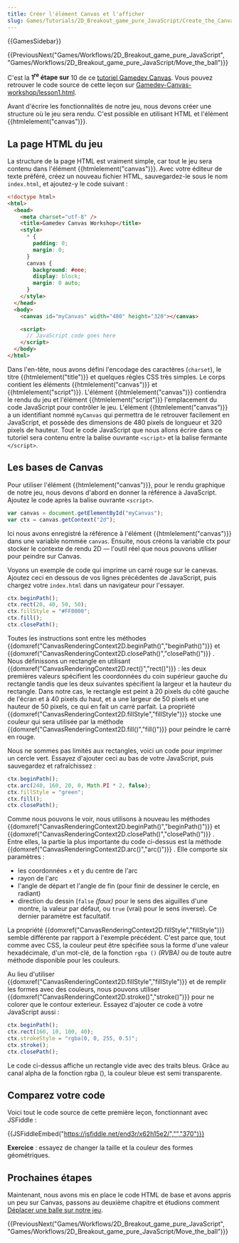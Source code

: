 ```yaml
---
title: Créer l'élément Canvas et l'afficher
slug: Games/Tutorials/2D_Breakout_game_pure_JavaScript/Create_the_Canvas_and_draw_on_it
---
```


{{GamesSidebar}}

{{PreviousNext("Games/Workflows/2D_Breakout_game_pure_JavaScript", "Games/Workflows/2D_Breakout_game_pure_JavaScript/Move_the_ball")}}

C'est la **1<sup>re</sup> étape sur** 10 de ce [tutoriel Gamedev Canvas](/fr/docs/Games/Workflows/2D_Breakout_game_pure_JavaScript). Vous pouvez retrouver le code source de cette leçon sur [Gamedev-Canvas-workshop/lesson1.html](https://github.com/end3r/Gamedev-Canvas-workshop/blob/gh-pages/lesson01.html).

Avant d'écrire les fonctionnalités de notre jeu, nous devons créer une structure où le jeu sera rendu. C'est possible en utilisant HTML et l'élément {{htmlelement("canvas")}}.

## La page HTML du jeu

La structure de la page HTML est vraiment simple, car tout le jeu sera contenu dans l'élément {{htmlelement("canvas")}}. Avec votre éditeur de texte préféré, créez un nouveau fichier HTML, sauvegardez-le sous le nom `index.html`, et ajoutez-y le code suivant :

```html
<!doctype html>
<html>
  <head>
    <meta charset="utf-8" />
    <title>Gamedev Canvas Workshop</title>
    <style>
      * {
        padding: 0;
        margin: 0;
      }
      canvas {
        background: #eee;
        display: block;
        margin: 0 auto;
      }
    </style>
  </head>
  <body>
    <canvas id="myCanvas" width="480" height="320"></canvas>

    <script>
      // JavaScript code goes here
    </script>
  </body>
</html>
```

Dans l'en-tête, nous avons défini l'encodage des caractères (`charset`), le titre {{htmlelement("title")}} et quelques règles CSS très simples. Le corps contient les éléments {{htmlelement("canvas")}} et {{htmlelement("script")}}. L'élément {{htmlelement("canvas")}} contiendra le rendu du jeu et l'élément {{htmlelement("script")}} l'emplacement du code JavaScript pour contrôler le jeu. L'élément {{htmlelement("canvas")}} a un identifiant nommé `myCanvas` qui permettra de le retrouver facilement en JavaScript, et possède des dimensions de 480 pixels de longueur et 320 pixels de hauteur. Tout le code JavaScript que nous allons écrire dans ce tutoriel sera contenu entre la balise ouvrante `<script>` et la balise fermante `</script>`.

## Les bases de Canvas

Pour utiliser l'élément {{htmlelement("canvas")}}, pour le rendu graphique de notre jeu, nous devons d'abord en donner la référence à JavaScript. Ajoutez le code après la balise ouvrante `<script>`.

```js
var canvas = document.getElementById("myCanvas");
var ctx = canvas.getContext("2d");
```

Ici nous avons enregistré la référence à l'élément {{htmlelement("canvas")}} dans une variable nommée `canvas`. Ensuite, nous créons la variable ctx pour stocker le contexte de rendu 2D — l'outil réel que nous pouvons utiliser pour peindre sur Canvas.

Voyons un exemple de code qui imprime un carré rouge sur le canevas. Ajoutez ceci en dessous de vos lignes précédentes de JavaScript, puis chargez votre `index.html` dans un navigateur pour l'essayer.

```js
ctx.beginPath();
ctx.rect(20, 40, 50, 50);
ctx.fillStyle = "#FF0000";
ctx.fill();
ctx.closePath();
```

Toutes les instructions sont entre les méthodes {{domxref("CanvasRenderingContext2D.beginPath()","beginPath()")}} et {{domxref("CanvasRenderingContext2D.closePath()","closePath()")}} . Nous définissons un rectangle en utilisant {{domxref("CanvasRenderingContext2D.rect()","rect()")}} : les deux premières valeurs spécifient les coordonnées du coin supérieur gauche du rectangle tandis que les deux suivantes spécifient la largeur et la hauteur du rectangle. Dans notre cas, le rectangle est peint à 20 pixels du côté gauche de l'écran et à 40 pixels du haut, et a une largeur de 50 pixels et une hauteur de 50 pixels, ce qui en fait un carré parfait. La propriété {{domxref("CanvasRenderingContext2D.fillStyle","fillStyle")}} stocke une couleur qui sera utilisée par la méthode {{domxref("CanvasRenderingContext2D.fill()","fill()")}} pour peindre le carré en rouge.

Nous ne sommes pas limités aux rectangles, voici un code pour imprimer un cercle vert. Essayez d'ajouter ceci au bas de votre JavaScript, puis sauvegardez et rafraîchissez :

```js
ctx.beginPath();
ctx.arc(240, 160, 20, 0, Math.PI * 2, false);
ctx.fillStyle = "green";
ctx.fill();
ctx.closePath();
```

Comme nous pouvons le voir, nous utilisons à nouveau les méthodes {{domxref("CanvasRenderingContext2D.beginPath()","beginPath()")}} et {{domxref("CanvasRenderingContext2D.closePath()","closePath()")}} . Entre elles, la partie la plus importante du code ci-dessus est la méthode {{domxref("CanvasRenderingContext2D.arc()","arc()")}} . Elle comporte six paramètres :

- les coordonnées `x` et `y` du centre de l'arc
- rayon de l'arc
- l'angle de départ et l'angle de fin (pour finir de dessiner le cercle, en radiant)
- direction du dessin (`false` _(faux)_ pour le sens des aiguilles d'une montre, la valeur par défaut, ou `true` (vrai) pour le sens inverse). Ce dernier paramètre est facultatif.

La propriété {{domxref("CanvasRenderingContext2D.fillStyle","fillStyle")}} semble différente par rapport à l'exemple précédent. C'est parce que, tout comme avec CSS, la couleur peut être spécifiée sous la forme d'une valeur hexadécimale, d'un mot-clé, de la fonction `rgba ()` _(RVBA)_ ou de toute autre méthode disponible pour les couleurs.

Au lieu d'utiliser {{domxref("CanvasRenderingContext2D.fillStyle","fillStyle")}} et de remplir les formes avec des couleurs, nous pouvons utiliser {{domxref("CanvasRenderingContext2D.stroke()","stroke()")}} pour ne colorer que le contour exterieur. Essayez d'ajouter ce code à votre JavaScript aussi :

```js
ctx.beginPath();
ctx.rect(160, 10, 100, 40);
ctx.strokeStyle = "rgba(0, 0, 255, 0.5)";
ctx.stroke();
ctx.closePath();
```

Le code ci-dessus affiche un rectangle vide avec des traits bleus. Grâce au canal alpha de la fonction rgba (), la couleur bleue est semi transparente.

## Comparez votre code

Voici tout le code source de cette première leçon, fonctionnant avec JSFiddle :

{{JSFiddleEmbed("https://jsfiddle.net/end3r/x62h15e2/","","370")}}

**Exercice**&nbsp;: essayez de changer la taille et la couleur des formes géométriques.

## Prochaines étapes

Maintenant, nous avons mis en place le code HTML de base et avons appris un peu sur Canvas, passons au deuxième chapitre et étudions comment [Déplacer une balle sur notre jeu](/fr/docs/Games/Tutorials/2D_Breakout_game_pure_JavaScript/Move_the_ball).

{{PreviousNext("Games/Workflows/2D_Breakout_game_pure_JavaScript", "Games/Workflows/2D_Breakout_game_pure_JavaScript/Move_the_ball")}}

